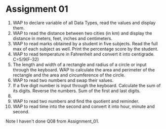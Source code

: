 # Assignment 01
1. WAP to declare variable of all Data Types, read the values and display them.
2. WAP to read the distance between two cities (in km) and display the distance in meters, feet, inches and centimeters.
3. WAP to read marks obtained by a student in five subjects. Read the full max of each subject as well. Print the percentage score by the student.
4. WAP to read temperature in Fahrenheit and convert it into centigrade. C=5/9(F-32)
5. The length and width of a rectangle and radius of a circle or input through the keyboard. WAP to calculate the area and perimeter of the rectangle and the area and circumference of the circle.
6. WAP to read two numbers and swap their values.
7. If a five digit number is input through the keyboard. Calculate the sum of its digits. Reverse the numbers. Sum of the first and last digits.
8.
9. WAP to read two numbers and find the quotient and reminder.
10. WAP to read time into the second and convert it into hour, minute and second.

Note
I haven't done Q08 from Assignment_01.
